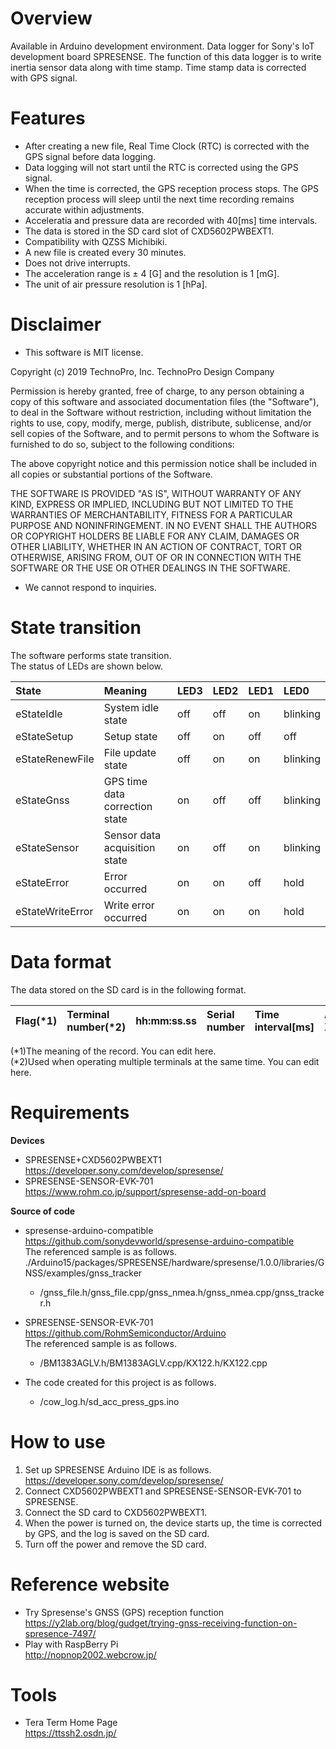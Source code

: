 # Overview
Available in Arduino development environment.
Data logger for Sony's IoT development board SPRESENSE.
The function of this data logger is to write inertia sensor data along with time stamp. Time stamp data is corrected with GPS signal.

# Features
* After creating a new file, Real Time Clock (RTC) is corrected with the GPS signal before data logging.
* Data logging will not start until the RTC is corrected using the GPS signal.
* When the time is corrected, the GPS reception process stops. The GPS reception process will sleep until the next time recording remains accurate within adjustments.
* Acceleratia and pressure data are recorded with 40[ms] time intervals.
* The data is stored in the SD card slot of CXD5602PWBEXT1.
* Compatibility with QZSS Michibiki.
* A new file is created every 30 minutes.
* Does not drive interrupts.
* The acceleration range is ± 4 [G] and the resolution is 1 [mG].
* The unit of air pressure resolution is 1 [hPa].

# Disclaimer
* This software is MIT license.  

Copyright (c) 2019 TechnoPro, Inc. TechnoPro Design Company  

Permission is hereby granted, free of charge, to any person obtaining a copy
of this software and associated documentation files (the "Software"), to deal
in the Software without restriction, including without limitation the rights
to use, copy, modify, merge, publish, distribute, sublicense, and/or sell
copies of the Software, and to permit persons to whom the Software is
furnished to do so, subject to the following conditions:

The above copyright notice and this permission notice shall be included in all
copies or substantial portions of the Software.

THE SOFTWARE IS PROVIDED "AS IS", WITHOUT WARRANTY OF ANY KIND, EXPRESS OR
IMPLIED, INCLUDING BUT NOT LIMITED TO THE WARRANTIES OF MERCHANTABILITY,
FITNESS FOR A PARTICULAR PURPOSE AND NONINFRINGEMENT. IN NO EVENT SHALL THE
AUTHORS OR COPYRIGHT HOLDERS BE LIABLE FOR ANY CLAIM, DAMAGES OR OTHER
LIABILITY, WHETHER IN AN ACTION OF CONTRACT, TORT OR OTHERWISE, ARISING FROM,
OUT OF OR IN CONNECTION WITH THE SOFTWARE OR THE USE OR OTHER DEALINGS IN THE
SOFTWARE.

* We cannot respond to inquiries.

# State transition
The software performs state transition.  
The status of LEDs are shown below.

| State | Meaning | LED3 | LED2 | LED1 | LED0 |
|:---|:---|:---|:---|:---|:---|
| eStateIdle | System idle state | off | off | on | blinking |
| eStateSetup | Setup state | off | on | off | off |
| eStateRenewFile | File update state | off | on | on | blinking |
| eStateGnss | GPS time data correction state | on | off | off | blinking |
| eStateSensor | Sensor data acquisition state | on | off | on | blinking |
| eStateError | Error occurred | on | on | off | hold |
| eStateWriteError | Write error occurred | on | on | on | hold |

# Data format
The data stored on the SD card is in the following format.  

| Flag(*1) | Terminal number(*2) | hh:mm:ss.ss | Serial number | Time interval[ms] | Acc-X[G] | Acc-Y[G] | Acc-Z[G] | Barometric pressure[hPa] |
|:---|:---|:---|:---|:---|:---|:---|:---|:---|

(*1)The meaning of the record. You can edit here.  
(*2)Used when operating multiple terminals at the same time. You can edit here.  

# Requirements
**Devices**
* SPRESENSE+CXD5602PWBEXT1  
https://developer.sony.com/develop/spresense/
* SPRESENSE-SENSOR-EVK-701  
https://www.rohm.co.jp/support/spresense-add-on-board

**Source of code**
* spresense-arduino-compatible  
https://github.com/sonydevworld/spresense-arduino-compatible  
The referenced sample is as follows.  
./Arduino15/packages/SPRESENSE/hardware/spresense/1.0.0/libraries/GNSS/examples/gnss_tracker  
  * /gnss_file.h/gnss_file.cpp/gnss_nmea.h/gnss_nmea.cpp/gnss_tracker.h

* SPRESENSE-SENSOR-EVK-701  
https://github.com/RohmSemiconductor/Arduino  
The referenced sample is as follows.  
  * /BM1383AGLV.h/BM1383AGLV.cpp/KX122.h/KX122.cpp

* The code created for this project is as follows.  
  * /cow_log.h/sd_acc_press_gps.ino

# How to use
1. Set up SPRESENSE Arduino IDE is as follows.  
https://developer.sony.com/develop/spresense/  
1. Connect CXD5602PWBEXT1 and SPRESENSE-SENSOR-EVK-701 to SPRESENSE.  
1. Connect the SD card to CXD5602PWBEXT1.  
1. When the power is turned on, the device starts up, the time is corrected by GPS, and the log is saved on the SD card.  
1. Turn off the power and remove the SD card.  

# Reference website
* Try Spresense's GNSS (GPS) reception function  
https://y2lab.org/blog/gudget/trying-gnss-receiving-function-on-spresence-7497/
* Play with RaspBerry Pi  
http://nopnop2002.webcrow.jp/

# Tools
* Tera Term Home Page  
https://ttssh2.osdn.jp/
